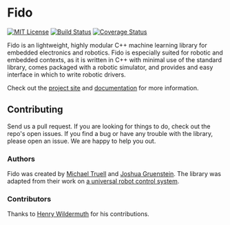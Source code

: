 # Fido

[![MIT License](https://img.shields.io/github/license/mashape/apistatus.svg?maxAge=2592000)](https://opensource.org/licenses/MIT)
[![Build Status](https://travis-ci.org/FidoProject/Fido.svg?branch=master)](https://travis-ci.org/FidoProject/Fido/)
[![Coverage Status](https://coveralls.io/repos/github/FidoProject/Fido/badge.svg?branch=master)](https://coveralls.io/github/FidoProject/Fido?branch=master)

Fido is an lightweight, highly modular C++ machine learning library for embedded electronics and robotics. Fido is especially suited for robotic and embedded contexts, as it is written in C++ with minimal use of the standard library, comes packaged with a robotic simulator, and provides and easy interface in which to write robotic drivers.

Check out the [project site](http://fidoproject.github.io/) and [documentation](http://fidoproject.github.io/docs/html/) for more information.

## Contributing

Send us a pull request. If you are looking for things to do, check out the repo's open issues. If you find a bug or have any trouble with the library, please open an issue. We are happy to help you out.

### Authors

Fido was created by [Michael Truell](https://github.com/truell20) and [Joshua Gruenstein](https://github.com/joshuagruenstein). The library was adapted from their work on [a universal robot control system](https://github.com/FidoProject/Research).

### Contributors

Thanks to [Henry Wildermuth](https://github.com/FlyingGraysons) for his contributions.
